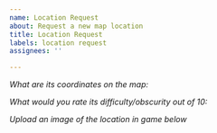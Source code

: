 ```yaml
---
name: Location Request
about: Request a new map location
title: Location Request
labels: location request
assignees: ''

---
```


*What are its coordinates on the map:*

*What would you rate its difficulty/obscurity out of 10:*

*Upload an image of the location in game below*

